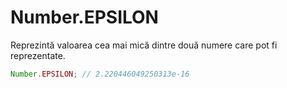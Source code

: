# Number.EPSILON

Reprezintă valoarea cea mai mică dintre două numere care pot fi reprezentate.

```javascript
Number.EPSILON; // 2.220446049250313e-16
```
